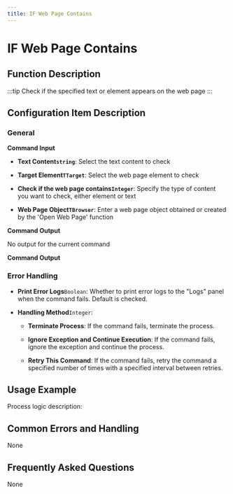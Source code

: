 ```yaml
---
title: IF Web Page Contains
---
```


# IF Web Page Contains

## Function Description

:::tip 
Check if the specified text or element appears on the web page
:::

## Configuration Item Description

### General

**Command Input**

- **Text Content`string`**: Select the text content to check

- **Target Element`TTarget`**: Select the web page element to check

- **Check if the web page contains`Integer`**: Specify the type of content you want to check, either element or text

- **Web Page Object`TBrowser`**: Enter a web page object obtained or created by the 'Open Web Page' function


**Command Output**

No output for the current command


**Command Output**

### Error Handling

- **Print Error Logs**`Boolean`: Whether to print error logs to the "Logs" panel when the command fails. Default is checked. 

- **Handling Method**`Integer`:

    - **Terminate Process**: If the command fails, terminate the process.

    - **Ignore Exception and Continue Execution**: If the command fails, ignore the exception and continue the process.

    - **Retry This Command**: If the command fails, retry the command a specified number of times with a specified interval between retries.

## Usage Example

Process logic description:

## Common Errors and Handling

None

## Frequently Asked Questions

None


